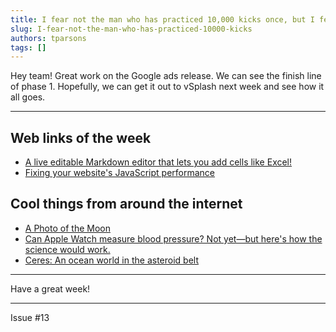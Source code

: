 ```yaml
---
title: I fear not the man who has practiced 10,000 kicks once, but I fear the man who has practiced one kick 10,000 times. - Bruce Lee
slug: I-fear-not-the-man-who-has-practiced-10000-kicks
authors: tparsons
tags: []
---
```


Hey team!
Great work on the Google ads release. We can see the finish line of phase 1. Hopefully, we can get it out to vSplash next week and see how it all goes.

---

## Web links of the week

- [A live editable Markdown editor that lets you add cells like Excel!](https://tenno.app/)
- [Fixing your website's JavaScript performance](https://developer.mozilla.org/en-US/blog/fix-javascript-performance/)

## Cool things from around the internet

- [A Photo of the Moon](https://www.thisiscolossal.com/2024/10/darya-kawa-mirza-moon-photos/)
- [Can Apple Watch measure blood pressure? Not yet—but here's how the science would work.](https://www.empirical.health/blog/apple-watch-blood-pressure/)
- [Ceres: An ocean world in the asteroid belt](https://www.astronomy.com/science/ceres-an-ocean-world-in-the-asteroid-belt/)

---

Have a great week!

---

Issue #13
